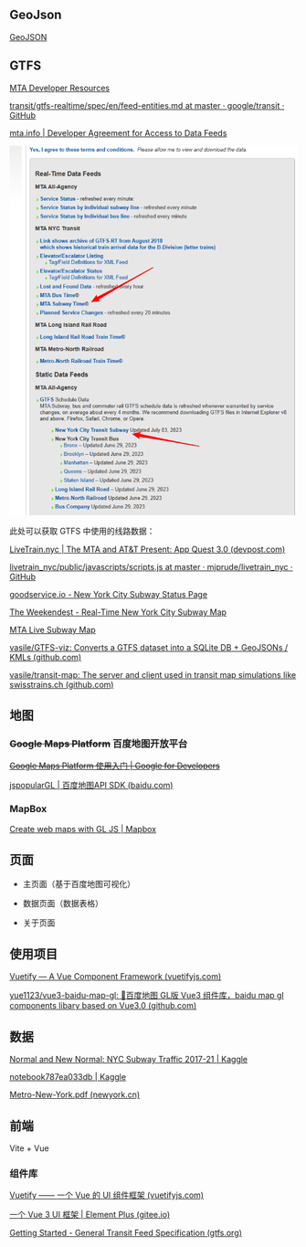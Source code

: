 ## GeoJson

[GeoJSON](https://geojson.org/)



## GTFS

[MTA Developer Resources](https://api.mta.info/#/landing)

[transit/gtfs-realtime/spec/en/feed-entities.md at master · google/transit · GitHub](https://github.com/google/transit/blob/master/gtfs-realtime/spec/en/feed-entities.md)



[mta.info | Developer Agreement for Access to Data Feeds](http://web.mta.info/developers/developer-data-terms.html#data)

![image-20230705130402184](./Draft.assets/image-20230705130402184.png)

此处可以获取 GTFS 中使用的线路数据：







[LiveTrain.nyc | The MTA and AT&T Present: App Quest 3.0 (devpost.com)](https://2014mtaappquest.devpost.com/submissions/32529-livetrain-nyc)

[livetrain_nyc/public/javascripts/scripts.js at master · mjprude/livetrain_nyc · GitHub](https://github.com/mjprude/livetrain_nyc/blob/master/public/javascripts/scripts.js)



[goodservice.io - New York City Subway Status Page](https://www.goodservice.io/trains)

[The Weekendest - Real-Time New York City Subway Map](https://www.theweekendest.com/trains#40.73403024170918,-74.03990999305302/10.970512671399254/29)

[MTA Live Subway Map](https://map.mta.info/#@40.8082956,-73.9776945,14.02z)



[vasile/GTFS-viz: Converts a GTFS dataset into a SQLite DB + GeoJSONs / KMLs (github.com)](https://github.com/vasile/GTFS-viz)

[vasile/transit-map: The server and client used in transit map simulations like swisstrains.ch (github.com)](https://github.com/vasile/transit-map)

## 地图

### <s>Google Maps Platform</s> 百度地图开放平台

<s>[Google Maps Platform 使用入门  | Google for Developers](https://developers.google.com/maps/get-started?hl=zh-cn)</s>

[jspopularGL | 百度地图API SDK (baidu.com)](https://lbsyun.baidu.com/index.php?title=jspopularGL/guide/getkey)

### MapBox

[Create web maps with GL JS | Mapbox](https://www.mapbox.com/mapbox-gljs)



## 页面

- 主页面（基于百度地图可视化）
- 数据页面（数据表格）

- 关于页面



## 使用项目

[Vuetify — A Vue Component Framework (vuetifyjs.com)](https://vuetifyjs.com/en/)

[yue1123/vue3-baidu-map-gl: 🎉百度地图 GL版 Vue3 组件库，baidu map gl components libary based on Vue3.0 (github.com)](https://github.com/yue1123/vue3-baidu-map-gl)



## 数据

[Normal and New Normal: NYC Subway Traffic 2017-21 | Kaggle](https://www.kaggle.com/datasets/eddeng/nyc-subway-traffic-data-20172021/code)

[notebook787ea033db | Kaggle](https://www.kaggle.com/code/varusjz/notebook787ea033db)

[Metro-New-York.pdf (newyork.cn)](https://image.newyork.cn/wp-content/uploads/2021/06/Metro-New-York.pdf)

## 前端

Vite + Vue

### 组件库

[Vuetify —— 一个 Vue 的 UI 组件框架 (vuetifyjs.com)](https://vuetifyjs.com/zh-Hans/)

[一个 Vue 3 UI 框架 | Element Plus (gitee.io)](https://element-plus.gitee.io/zh-CN/)

[Getting Started - General Transit Feed Specification (gtfs.org)](https://gtfs.org/realtime/)
